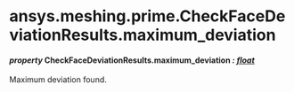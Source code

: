 <a id="ansys-meshing-prime-checkfacedeviationresults-maximum-deviation"></a>

# ansys.meshing.prime.CheckFaceDeviationResults.maximum_deviation

<a id="ansys.meshing.prime.CheckFaceDeviationResults.maximum_deviation"></a>

#### *property* CheckFaceDeviationResults.maximum_deviation *: [float](https://docs.python.org/3.11/library/functions.html#float)*

Maximum deviation found.

<!-- !! processed by numpydoc !! -->
